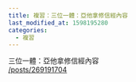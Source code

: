 ```yaml
---
title: 複習：三位一體：亞他拿修信經內容
last_modified_at: 1598195280
categories:
  - 複習
---
```


<p>三位一體：亞他拿修信經內容<br>
<a href="/posts/269191704" target="_blank">/posts/269191704</a></p>

<p>&nbsp;</p>

